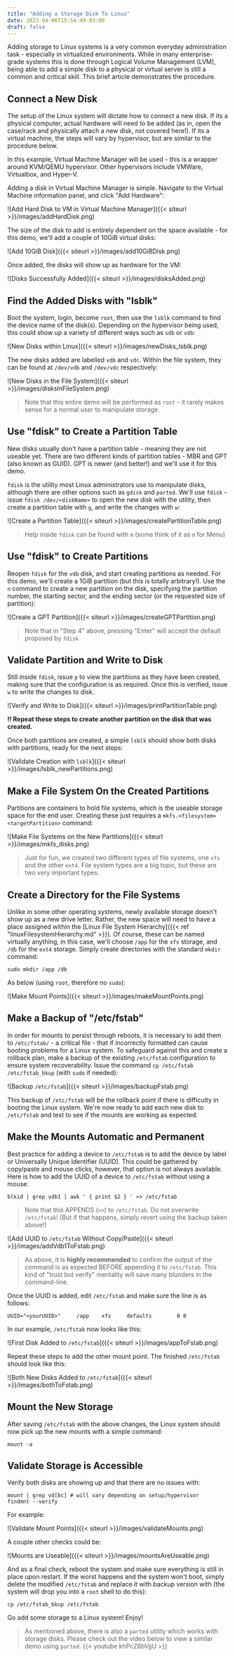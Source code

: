 ```yaml
---
title: "Adding a Storage Disk To Linux"
date: 2023-04-06T15:54:49-03:00
draft: false
---
```


Adding storage to Linux systems is a very common everyday administration task - especially in virtualized environments.  While in many enterprise-grade systems this is done through Logical Volume Management (LVM), being able to add a simple disk to a physical or virtual server is still a common and critical skill.  This brief article demonstrates the procedure.

## Connect a New Disk

The setup of the Linux system will dictate how to connect a new disk.  If its a physical computer, actual hardware will need to be added (as in, open the case/rack and physically attach a new disk, not covered here!).  If its a virtual machine, the steps will vary by hypervisor, but are similar to the procedure below.  

In this example, Virtual Machine Manager will be used - this is a wrapper around KVM/QEMU hypervisor.  Other hypervisors include VMWare, Virtualbox, and Hyper-V.  

Adding a disk in Virtual Machine Manager is simple.  Navigate to the Virtual Machine information panel, and click "Add Hardware":

![Add Hard Disk to VM in Virtual Machine Manager]({{< siteurl >}}/images/addHardDisk.png)

The size of the disk to add is entirely dependent on the space available - for this demo, we'll add a couple of 10GiB virtual disks:

![Add 10GiB Disk]({{< siteurl >}}/images/add10GiBDisk.png)

Once added, the disks will show up as hardware for the VM:

![Disks Successfully Added]({{< siteurl >}}/images/disksAdded.png)

## Find the Added Disks with "lsblk"

Boot the system, login, become `root`, then use the `lsblk` command to find the device name of the disk(s).  Depending on the hypervisor being used, this could show up a variety of different ways such as `sdb` or `vdb`:

![New Disks within Linux]({{< siteurl >}}/images/newDisks_lsblk.png)

The new disks added are labelled `vdb` and `vdc`.  Within the file system, they can be found at `/dev/vdb` and `/dev/vdc` respectively:

![New Disks in the File System]({{< siteurl >}}/images/disksInFileSystem.png)

> Note that this entire demo will be performed as `root` - it rarely makes sense for a normal user to manipulate storage.

## Use "fdisk" to Create a Partition Table

New disks usually don't have a partition table - meaning they are not useable yet.  There are two different kinds of partition tables - MBR and GPT (also known as GUID).  GPT is newer (and better!) and we'll use it for this demo.  

`fdisk` is the utility most Linux administrators use to manipulate disks, although there are other options such as `gdisk` and `parted`.  We'll use `fdisk` - issue `fdisk /dev/<diskName>` to open the new disk with the utility, then create a partition table with `g`, and write the changes with `w`:

![Create a Partition Table]({{< siteurl >}}/images/createPartitionTable.png)

> Help inside `fdisk` can be found with `m` (some think of it as `m` for Menu)

## Use "fdisk" to Create Partitions

Reopen `fdisk` for the `vdb` disk, and start creating partitions as needed.  For this demo, we'll create a 1GiB partition (but this is totally arbitrary!).  Use the `n` command to create a new partition on the disk, specifying the partition number, the starting sector, and the ending sector (or the requested size of partition):

![Create a GPT Partition]({{< siteurl >}}/images/createGPTPartition.png)

> Note that in "Step 4" above, pressing "Enter" will accept the default proposed by `fdisk` 

## Validate Partition and Write to Disk

Still inside `fdisk`, issue `p` to view the partitions as they have been created, making sure that the configuration is as required.  Once this is verified, issue `w` to write the changes to disk.

![Verify and Write to Disk]({{< siteurl >}}/images/printPartitionTable.png)

**!! Repeat these steps to create another partition on the disk that was created.**

Once both partitions are created, a simple `lsblk` should show both disks with partitions, ready for the next steps:

![Validate Creation with `lsblk`]({{< siteurl >}}/images/lsblk_newPartitions.png)

## Make a File System On the Created Partitions

Partitions are containers to hold file systems, which is the useable storage space for the end user.  Creating these just requires a `mkfs.<filesystem> <targetPartition>` command:

![Make File Systems on the New Partitions]({{< siteurl >}}/images/mkfs_disks.png)

> Just for fun, we created two different types of file systems, one `xfs` and the other `ext4`.  File system types are a big topic, but these are two very important types.

## Create a Directory for the File Systems

Unlike in some other operating systems, newly available storage doesn't show up as a new drive letter.  Rather, the new space will need to have a place assigned within the [Linux File System Hierarchy]({{< ref "linuxFilesystemHierarchy.md" >}}).   Of course, these can be named virtually anything, in this case, we'll choose `/app` for the `xfs` storage, and `/db` for the `ext4` storage.  Simply create directories with the standard `mkdir` command:

```shell
sudo mkdir /app /db
```

As below (using `root`, therefore no `sudo`):

![Make Mount Points]({{< siteurl >}}/images/makeMountPoints.png)

## Make a Backup of "/etc/fstab"

In order for mounts to persist through reboots, it is necessary to add them to `/etc/fstab/` - a critical file - that if incorrectly formatted can cause booting problems for a Linux system.  To safeguard against this and create a rollback plan, make a backup of the existing `/etc/fstab` configuration to ensure system recoverability.  Issue the command `cp /etc/fstab /etc/fstab_bkup` (with `sudo` if needed):

![Backup `/etc/fstab`]({{< siteurl >}}/images/backupFstab.png)

This backup of `/etc/fstab` will be the rollback point if there is difficulty in booting the Linux system.  We're now ready to add each new disk to `/etc/fstab` and test to see if the mounts are working as expected.

## Make the Mounts Automatic and Permanent

Best practice for adding a device to `/etc/fstab` is to add the device by label or Universally Unique Identifier (UUID).  This could be gathered by copy/paste and mouse clicks, however, that option is not always available.  Here is how to add the UUID of a device to `/etc/fstab` without using a mouse:

``` shell
blkid | grep vdb1 | awk ' { print $2 } ' >> /etc/fstab
```

> Note that this APPENDS (`>>`) to `/etc/fstab`.  Do not overwrite `/etc/fstab`! (But if that happens, simply revert using the backup taken above!)

![Add UUID to `/etc/fstab` Without Copy/Paste]({{< siteurl >}}/images/addVdb1ToFstab.png)

> As above, it is **highly recommended** to confirm the output of the command is as expected BEFORE appending it to `/etc/fstab`.  This kind of "trust but verify" mentality will save many blunders in the command-line.

Once the UUID is added, edit `/etc/fstab` and make sure the line is as follows:

``` shell
UUID="<yourUUID>"     /app    xfs     defaults        0 0
```

In our example, `/etc/fstab` now looks like this:

![First Disk Added to `/etc/fstab`]({{< siteurl >}}/images/appToFstab.png)

Repeat these steps to add the other mount point.  The finished `/etc/fstab` should look like this:

![Both New Disks Added to `/etc/fstab`]({{< siteurl >}}/images/bothToFstab.png)

## Mount the New Storage

After saving `/etc/fstab` with the above changes, the Linux system should now pick up the new mounts with a simple command:

``` shell
mount -a
```

## Validate Storage is Accessible

Verify both disks are showing up and that there are no issues with:
``` shell
mount | grep vd[bc] # will vary depending on setup/hypervisor
findmnt --verify
```

For example:

![Validate Mount Points]({{< siteurl >}}/images/validateMounts.png)

A couple other checks could be:

![Mounts are Useable]({{< siteurl >}}/images/mountsAreUseable.png)

And as a final check, reboot the system and make sure everything is still in place upon restart.  If the worst happens and the system won't boot, simply delete the modified `/etc/fstab` and replace it with backup version with (the system will drop you into a `root` shell to do this):

``` shell
cp /etc/fstab_bkup /etc/fstab
```

Go add some storage to a Linux system! Enjoy!

> As mentioned above, there is also a `parted` utility which works with storage disks.  Please check out the video below to view a similar demo using `parted`.
{{< youtube khPcZ6bVjjU  >}}
